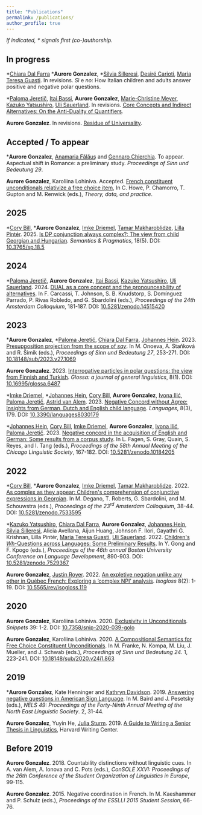 ```yaml
---
title: "Publications"
permalink: /publications/
author_profile: true
---
```


*If indicated, \* signals first (co-)authorship.*

## In progress

\*[Chiara Dal Farra](http://www.bilgroup.it/en/chiara-dal-farra-2/) \***Aurore Gonzalez**, \*[Silvia Silleresi](http://www.bilgroup.it/en/silvia-silleresi-2/), [Desiré Carioti](https://www.unimib.it/desire-carioti), [Maria Teresa Guasti](https://www.unimib.it/maria-teresa-guasti). In revisions. *Sì* e *no*: How Italian children and adults answer positive and negative polar questions.

\*[Paloma Jeretič](https://web.sas.upenn.edu/paloma-jeretic/), [Itai Bassi](https://itaibassi.github.io/), **Aurore Gonzalez**, [Marie-Christine Meyer](https://www.leibniz-zas.de/en/people/details/meyer-marie-christine/marie-christine-meyer), [Kazuko Yatsushiro](https://www.leibniz-zas.de/en/people/details/yatsushiro-kazuko/kazuko-yatsushiro), [Uli Sauerland](https://www.leibniz-zas.de/en/people/details/sauerland-uli/uli-sauerland). In revisions. [Core Concepts and Indirect Alternatives: On the Anti-Duality of Quantifiers](http://auroregonzalez.github.io/files/JereticEtAl2024.pdf).

**Aurore Gonzalez**. In revisions. [Residue of Universality](http://auroregonzalez.github.io/files/Gonzalez2024.pdf).

## Accepted / To appear

\***Aurore Gonzalez**, [Anamaria Fălăuş](https://anamariafalaus.org/) and [Gennaro Chierchia](https://scholar.harvard.edu/chierchia/home). To appear. Aspectual shift in Romance: a preliminary study. *Proceedings of Sinn und Bedeutung 29*.

**Aurore Gonzalez**, Karoliina Lohiniva. Accepted. [French constituent unconditionals relativize a free choice item](http://auroregonzalez.github.io/files/French_constituent_unconditionals_relativize_a_free_choice_item.pdf), In C. Howe, P. Chamorro, T. Gupton and M. Renwick (eds.), *Theory, data, and practice*.


## 2025

\*[Cory Bill](https://www.corybill.com/), \***Aurore Gonzalez**, [Imke Driemel](http://imke.driemel.net/), [Tamar Makharoblidze](https://faculty.iliauni.edu.ge/arts/tamar-makharoblidze/?lang=en), [Lilla Pintér](https://nytud.hu/en/colleague/pinter-lilla/profile). 2025. [Is DP conjunction always complex?: The view from child Georgian and Hungarian](https://doi.org/10.3765/sp.18.5). *Semantics & Pragmatics*, 18(5). DOI: [10.3765/sp.18.5](https://doi.org/10.3765/sp.18.5)

## 2024

\*[Paloma Jeretič](https://web.sas.upenn.edu/paloma-jeretic/), **Aurore Gonzalez**, [Itai Bassi](https://itaibassi.github.io/), [Kazuko Yatsushiro](https://www.leibniz-zas.de/en/people/details/yatsushiro-kazuko/kazuko-yatsushiro), [Uli Sauerland](https://www.leibniz-zas.de/en/people/details/sauerland-uli/uli-sauerland). 2024. [DUAL as a core concept and the pronounceability of alternatives](https://events.illc.uva.nl/AC/AC2024/Proceedings/). In F. Carcassi, T. Johnson, S. B. Knudstorp, S. Domínguez Parrado, P. Rivas Robledo, and G. Sbardolini (eds.), *Proceedings of the 24th Amsterdam Colloquium*, 181-187. DOI: [10.5281/zenodo.14515420](https://doi.org/10.5281/zenodo.14515420)

## 2023 

\***Aurore Gonzalez**, \*[Paloma Jeretič](https://web.sas.upenn.edu/paloma-jeretic/), [Chiara Dal Farra](http://www.bilgroup.it/en/chiara-dal-farra-2/), [Johannes Hein](https://www.johannes-hein.de/index.html). 2023. [Presupposition projection from the scope of *say*](http://auroregonzalez.github.io/files/GonzalezEtAl2023_Presupposition-projection.pdf). In M. Onoeva, A. Staňková and R. Šimík (eds.), *Proceedings of Sinn und Bedeutung 27*, 253-271. DOI: [10.18148/sub/2023.v27.1069](https://doi.org/10.18148/sub/2023.v27.1069)

**Aurore Gonzalez**. 2023. [Interrogative particles in polar questions: the view from Finnish and Turkish](https://www.glossa-journal.org/article/id/6487/). *Glossa: a journal of general linguistics*, 8(1). DOI: [10.16995/glossa.6487](https://doi.org/10.16995/glossa.6487)

\*[Imke Driemel](http://imke.driemel.net/), \*[Johannes Hein](https://www.johannes-hein.de/index.html), [Cory Bill](https://www.corybill.com/), **Aurore Gonzalez**, [Ivona Ilić](https://www.ivonailic.com/), [Paloma Jeretič](https://web.sas.upenn.edu/paloma-jeretic/), [Astrid van Alem](https://sites.google.com/view/astridvanalem/homepage). 2023. [Negative Concord without Agree: Insights from German, Dutch and English child language](https://lingbuzz.net/lingbuzz/007416). *Languages*, 8(3), 179. DOI: [10.3390/languages8030179](https://doi.org/10.3390/languages8030179)

\*[Johannes Hein](https://www.johannes-hein.de/index.html), [Cory Bill](https://www.corybill.com/), [Imke Driemel](http://imke.driemel.net/), **Aurore Gonzalez**, [Ivona Ilić](https://www.ivonailic.com/), [Paloma Jeretič](https://web.sas.upenn.edu/paloma-jeretic/). 2023. [Negative concord in the acquisition of English and German: Some results from a corpus study](https://ling.auf.net/lingbuzz/007243). In L. Fagen, S. Gray, Quain, S. Reyes, and I. Tang (eds.), *Proceedings of the 58th Annual Meeting of the Chicago Linguistic Society*, 167-182. DOI: [10.5281/zenodo.10184205](https://doi.org/10.5281/zenodo.10184205)


## 2022

\*[Cory Bill](https://www.corybill.com/), \***Aurore Gonzalez**, [Imke Driemel](http://imke.driemel.net/), [Tamar Makharoblidze](https://faculty.iliauni.edu.ge/arts/tamar-makharoblidze/?lang=en). 2022. [As complex as they appear: Children's comprehension of conjunctive expressions in Georgian](https://lingbuzz.net/lingbuzz/007101). In M. Degano, T. Roberts, G. Sbardolini, and M. Schouwstra (eds.), *Proceedings of the 23<sup>rd</sup> Amsterdam Colloquium*, 38-44. DOI: [10.5281/zenodo.7533595](https://doi.org/10.5281/zenodo.7533595)

\*[Kazuko Yatsushiro](https://www.leibniz-zas.de/en/people/details/yatsushiro-kazuko/kazuko-yatsushiro), [Chiara Dal Farra](http://www.bilgroup.it/en/chiara-dal-farra-2/), **Aurore Gonzalez**, [Johannes Hein](https://www.johannes-hein.de/index.html), [Silvia Silleresi](http://www.bilgroup.it/en/silvia-silleresi-2/), Alicia Avellana, Aijun Huang, Johnson F. Ilori, Gayathri G. Krishnan, Lilla Pintér, [Maria Teresa Guasti](https://www.unimib.it/maria-teresa-guasti), [Uli Sauerland](https://www.leibniz-zas.de/en/people/details/sauerland-uli/uli-sauerland). 2022. [Children's *Wh*-Questions across Languages: Some Preliminary Results](http://www.lingref.com/bucld/46/BUCLD46-67.pdf). In Y. Gong and F. Kpogo (eds.), *Proceedings of the 46th annual Boston University Conference on Language Development*, 890-903. DOI: [10.5281/zenodo.7529367](https://doi.org/10.5281/zenodo.7529367)

**Aurore Gonzalez**, [Justin Royer](http://justinroyer.lingspace.org/?page_id=16). 2022. [An expletive negation unlike any other in Québec French: Exploring a ‘complex NPI’ analysis](https://doi.org/10.5565/rev/isogloss.119). *Isogloss* 8(2): 1-19. DOI: [10.5565/rev/isogloss.119](https://doi.org/10.5565/rev/isogloss.119)

## 2020

**Aurore Gonzalez**, Karoliina Lohiniva. 2020. [Exclusivity in Unconditionals](http://auroregonzalez.github.io/files/snippets_gonzalez_lohiniva.pdf). *Snippets* 39: 1-2. DOI: [10.7358/snip-2020-039-golo](http://dx.doi.org/10.7358/snip-2020-039-golo)

**Aurore Gonzalez**, Karoliina Lohiniva. 2020. [A Compositional Semantics for Free Choice Constituent Unconditionals](https://semanticsarchive.net/Archive/jI3N2NlY/gonzalez_lohiniva_sub.pdf). In M. Franke, N. Kompa, M. Liu, J. Mueller, and J. Schwab (eds.), *Proceedings of Sinn und Bedeutung 24*. 1, 223-241. DOI: [10.18148/sub/2020.v24i1.863](https://doi.org/10.18148/sub/2020.v24i1.863)

## 2019

\***Aurore Gonzalez**, Kate Henninger and [Kathryn Davidson](https://scholar.harvard.edu/kathryndavidson/home). 2019. [Answering negative questions in American Sign Language](http://auroregonzalez.github.io/files/gonzalez_henninger_davidson_2019.pdf). In M. Baird and J. Pesetsky (eds.), *NELS 49: Proceedings of the Forty-Ninth Annual Meeting of the North East Linguistic Society*. 2, 31-44.

**Aurore Gonzalez**, Yuyin He, [Julia Sturm](https://scholar.harvard.edu/sturm). 2019. [A Guide to Writing a Senior Thesis in Linguistics](http://auroregonzalez.github.io/files/a_guide_to_writing_a_senior_thesis_in_linguistics_2019.pdf), Harvard Writing Center.


## Before 2019

**Aurore Gonzalez**. 2018. Countability distinctions without linguistic cues. In A. van Alem, A. Ionova and C. Pots (eds.), *ConSOLE XXVI: Proceedings of the 26th Conference of the Student Organization of Linguistics in Europe*, 99-115.

**Aurore Gonzalez**. 2015. Negative coordination in French. In M. Kaeshammer and P. Schulz (eds.), *Proceedings of the ESSLLI 2015 Student Session*, 66-76.


